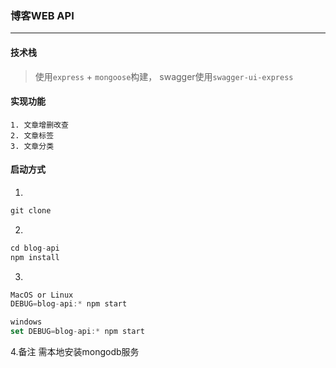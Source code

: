 ### 博客WEB API
___
#### 技术栈
> 使用`express` + `mongoose`构建，
> swagger使用`swagger-ui-express`

#### 实现功能
    1. 文章增删改查
    2. 文章标签
    3. 文章分类
#### 启动方式
1. 
``` javascript
git clone
```
2.
``` javascript
cd blog-api
npm install
```
3.
``` javascript
MacOS or Linux
DEBUG=blog-api:* npm start

windows
set DEBUG=blog-api:* npm start
```

4.备注
需本地安装mongodb服务